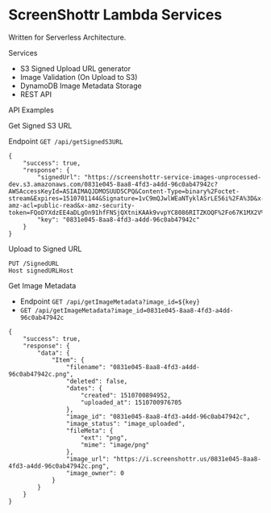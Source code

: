 # ScreenShottr Lambda Services

Written for Serverless Architecture.

Services

 * S3 Signed Upload URL generator
 * Image Validation (On Upload to S3)
 * DynamoDB Image Metadata Storage
 * REST API


API Examples

Get Signed S3 URL

Endpoint `GET /api/getSignedS3URL`
```
{
    "success": true,
    "response": {
        "signedUrl": "https://screenshottr-service-images-unprocessed-dev.s3.amazonaws.com/0831e045-8aa8-4fd3-a4dd-96c0ab47942c?AWSAccessKeyId=ASIAIMAQJDMOSUUD5CPQ&Content-Type=binary%2Foctet-stream&Expires=1510701144&Signature=1vC9mQJwlWEaNTyklASrLE56i%2FA%3D&x-amz-acl=public-read&x-amz-security-token=FQoDYXdzEE4aDLgOn91hfFNSjQXtniKAAk9vvpYC8086RITZKOQF%2Fo67K1MX2V%2Fr2JlPA%2FajSI1h9o%2FeaVcQ8%2FKtvnbA4DGsYbugJ5VJcHnDx5TluCW2IaAIRtOEsv0PPmvclc98GKiIjwhRUN5LNnso%2FUsPpsVriBvvKjHmcxiAmdstWnjy2XaebmDzOub6XzEMR%2FVGNiwstAcjOQOndoTKoP%2B3cLuZpPfw%2FRohFLKvzradSPQR1D3CfaNMcMlEF8mQpKKa2rr0WxQAW9ldM3VrWUV7GG7%2BwYIPu3Rp2o1UJKtjeUZyXkY88FCSu1kKCi6Hf900Ur4YW%2BsAx0mSXPrS5FXJiGI8kGBmdo7iYTyQ%2F7nWDuS%2FPgso7bit0AU%3D",
        "key": "0831e045-8aa8-4fd3-a4dd-96c0ab47942c"
    }
}
```

Upload to Signed URL
```
PUT /SignedURL
Host signedURLHost
```

Get Image Metadata

* Endpoint `GET /api/getImageMetadata?image_id=${key}`
* `GET /api/getImageMetadata?image_id=0831e045-8aa8-4fd3-a4dd-96c0ab47942c`

```
{
    "success": true,
    "response": {
        "data": {
            "Item": {
                "filename": "0831e045-8aa8-4fd3-a4dd-96c0ab47942c.png",
                "deleted": false,
                "dates": {
                    "created": 1510700894952,
                    "uploaded_at": 1510700976705
                },
                "image_id": "0831e045-8aa8-4fd3-a4dd-96c0ab47942c",
                "image_status": "image_uploaded",
                "fileMeta": {
                    "ext": "png",
                    "mime": "image/png"
                },
                "image_url": "https://i.screenshottr.us/0831e045-8aa8-4fd3-a4dd-96c0ab47942c.png",
                "image_owner": 0
            }
        }
    }
}
```

